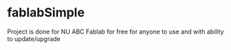 # fablabSimple

Project is done for NU ABC Fablab for free for anyone to use and with ability to update/upgrade
